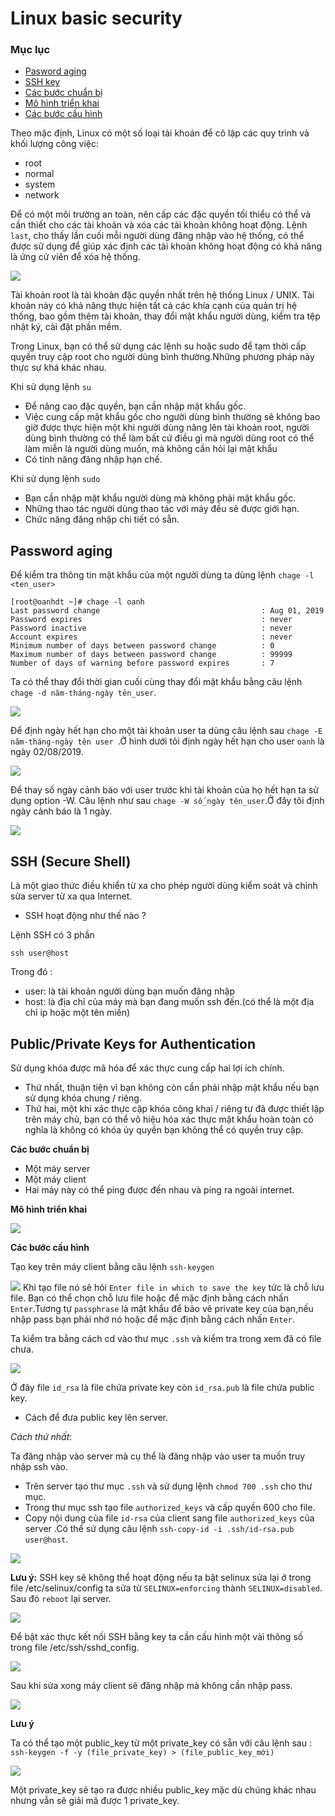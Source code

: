 # Linux basic security

### Mục lục
- [Pasword aging](#aging)
- [SSH key](#sshkey)
- [Các bước chuẩn bị](#chuanbi)
- [Mô hình triển khai](#mohinh)
- [Các bước cấu hình](#cauhinh)


Theo mặc định, Linux có một số loại tài khoản để cô lập các quy trình và khối lượng công việc:
* root
* normal 
* system 
* network 

Để có một môi trường an toàn, nên cấp các đặc quyền tối thiểu có thể và cần thiết cho các tài khoản và xóa các tài khoản không hoạt động. Lệnh `last`, cho thấy lần cuối mỗi người dùng đăng nhập vào hệ thống, có thể được sử dụng để giúp xác định các tài khoản không hoạt động có khả năng là ứng cử viên để xóa hệ thống.

![](../../images/iscsi/last.png)

Tài khoản root là tài khoản đặc quyền nhất trên hệ thống Linux / UNIX. Tài khoản này có khả năng thực hiện tất cả các khía cạnh của quản trị hệ thống, bao gồm thêm tài khoản, thay đổi mật khẩu người dùng, kiểm tra tệp nhật ký, cài đặt phần mềm.

 Trong Linux, bạn có thể sử dụng các lệnh su hoặc sudo để tạm thời cấp quyền truy cập root cho người dùng bình thường.Những phương pháp này thực sự khá khác nhau. 

Khi sử dụng lệnh `su` 

* Để nâng cao đặc quyền, bạn cần nhập mật khẩu gốc. 
* Việc cung cấp mật khẩu gốc cho người dùng bình thường sẽ không bao giờ được thực hiện một khi người dùng nâng lên tài khoản root, người dùng bình thường có thể làm bất cứ điều gì mà người dùng root có thể làm miễn là người dùng muốn, mà không cần hỏi lại mật khẩu
* Có tính năng đăng nhập hạn chế.

Khi sử dụng lệnh `sudo`

* Bạn cần nhập mật khẩu người dùng mà không phải mật khẩu gốc.
* Những thao tác người dùng thao tác với máy đều sẽ được giới hạn.
* Chức năng đăng nhập chi tiết có sẵn.

<a name="aging"></a>

## Password aging

Để kiểm tra thông tin mật khẩu của một người dùng ta dùng lệnh `chage -l <ten_user>`
```
[root@oanhdt ~]# chage -l oanh
Last password change                                    : Aug 01, 2019
Password expires                                        : never
Password inactive                                       : never
Account expires                                         : never
Minimum number of days between password change          : 0
Maximum number of days between password change          : 99999
Number of days of warning before password expires       : 7
```

Ta có thể thay đổi thời gian cuối cùng thay đổi mật khẩu bằng câu lệnh `chage -d năm-tháng-ngày tên_user`.

![](../../images/iscsi/chage.png)

Để định ngày hết hạn cho một tài khoản user ta dùng câu lệnh sau `chage -E năm-tháng-ngày tên user `.Ở hình dưới tôi định ngày hết hạn cho user `oanh` là ngày 02/08/2019.

![](../../images/iscsi/chage-e.png)


Để thay số ngày cảnh báo với user trước khi tài khoản của họ hết hạn ta sử dụng option -W. Câu lệnh như sau `chage -W số_ngày tên_user`.Ở đây tôi định ngày cảnh báo là 1 ngày.


![](../../images/iscsi/chage-w.png)

## SSH (Secure Shell)
 
Là một giao thức điều khiển từ xa cho phép người dùng kiểm soát và chỉnh sửa server từ xa qua Internet.

* SSH hoạt động như thế nào ?

Lệnh SSH có 3 phần 
```
ssh user@host
```
Trong đó : 

- user: là tài khoản người dùng bạn muốn đăng nhập 
- host: là địa chỉ của máy mà bạn đang muốn ssh đến.(có thể là một địa chỉ ip hoặc một tên miền)

<a name ="sshkey"></a>

## Public/Private Keys for Authentication

Sử dụng khóa được mã hóa để xác thực cung cấp hai lợi ích chính.
* Thứ nhất, thuận tiện vì bạn không còn cần phải nhập mật khẩu nếu bạn sử dụng khóa chung / riêng. 
* Thứ hai, một khi xác thực cặp khóa công khai / riêng tư đã được thiết lập trên máy chủ, bạn có thể vô hiệu hóa xác thực mật khẩu hoàn toàn có nghĩa là không có khóa ủy quyền bạn không thể có quyền truy cập.

<a name="chuanbi"></a>

**Các bước chuẩn bị**
- Một máy server
- Một máy client 
- Hai máy này có thể ping được đến nhau và ping ra ngoài internet.

<a name="mohinh"></a>

**Mô hình triển khai**

![](../../images/iscsi/SSH.png)

<a name ="cauhinh"></a>

**Các bước cấu hình**

Tạo key trên máy client bằng câu lệnh `ssh-keygen`

![](../../images/iscsi/ssh_keygen.png)
Khi tạo file nó sẽ hỏi `Enter file in which to save the key` tức là chỗ lưu file. Bạn có thể chọn chỗ lưu file hoặc để mặc định bằng cách nhấn `Enter`.Tương tự `passphrase` là mật khẩu để bảo vê private key của bạn,nếu nhập pass bạn phải nhớ nó hoặc để mặc định bằng cách nhấn `Enter`.

Ta kiểm tra bằng cách cd vào thư mục `.ssh` và kiểm tra trong xem đã có file chưa.

![](../../images/iscsi/.ssh.png)

Ở đây file `id_rsa` là file chứa private key còn `id_rsa.pub` là file chứa public key.

- Cách để đưa public key lên server.

*Cách thứ nhất*: 

Ta đăng nhập vào server mà cụ thể là đăng nhập vào user ta muốn truy nhập ssh vào.
- Trên server tạo thư mục `.ssh` và sử dụng lệnh `chmod 700 .ssh` cho thư mục. 
- Trong thư mục ssh tạo file `authorized_keys` và cấp quyền 600 cho file.
- Copy nội dung của file `id-rsa` của client sang file `authorized_keys` của server .Có thể sử dụng câu lệnh `ssh-copy-id -i .ssh/id-rsa.pub user@host`.

![](../../images/iscsi/copy.png)


**Lưu ý:** SSH key sẽ không thể hoạt động nếu ta bật selinux sửa lại ở trong file /etc/selinux/config ta sửa từ `SELINUX=enforcing` thành `SELINUX=disabled`. Sau đó `reboot` lại server.

![](../../images/iscsi/disable.png)

Để bật xác thực kết nối SSH bằng key ta cần cấu hình một vàì thông số trong file /etc/ssh/sshd_config.

![](../../images/iscsi/sshconfig.png)

Sau khi sửa xong máy client sẽ đăng nhập mà không cần nhập pass.

![](../../images/iscsi/nopass.png)


**Lưu ý**

 Ta có thể tạo một public_key từ một private_key có sẵn với câu lệnh sau : ` ssh-keygen -f -y (file_private_key) > (file_public_key_mới)`

![](../../images/iscsi/rsa1.png)

Một private_key sẽ tạo ra được nhiều public_key mặc dù chúng khác nhau nhưng vẫn sẽ giải mã được 1 private_key.

